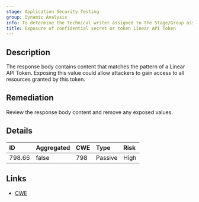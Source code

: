 ```yaml
---
stage: Application Security Testing
group: Dynamic Analysis
info: To determine the technical writer assigned to the Stage/Group associated with this page, see https://handbook.gitlab.com/handbook/product/ux/technical-writing/#assignments
title: Exposure of confidential secret or token Linear API Token
---
```


## Description

The response body contains content that matches the pattern of a Linear API Token.
Exposing this value could allow attackers to gain access to all resources granted by this token.

## Remediation

Review the response body content and remove any exposed values.

## Details

| ID | Aggregated | CWE | Type | Risk |
|:---|:-----------|:----|:-----|:-----|
| 798.66 | false | 798 | Passive | High |

## Links

- [CWE](https://cwe.mitre.org/data/definitions/798.html)
